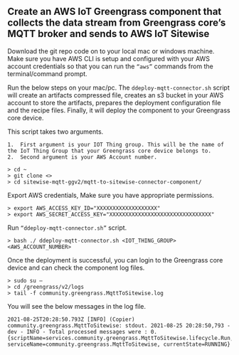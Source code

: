 ## Create an AWS IoT Greengrass component that collects the data stream from Greengrass core’s MQTT broker and sends to AWS IoT Sitewise

Download the git repo code on to your local mac or windows machine. Make sure you have AWS CLI is setup and configured with your AWS account credentials 
so that you can run the `“aws”` commands from the terminal/command prompt.

Run the below steps on your mac/pc. The `ddeploy-mqtt-connector.sh` script will create an artifacts compressed file, 
creates an s3 bucket in your AWS account to store the artifacts, prepares the deployment configuration file and the recipe files. 
Finally, it will deploy the component to your Greengrass core device.

This script takes two arguments.
```
1.	First argument is your IOT Thing group. This will be the name of the IoT Thing Group that your Greengrass core device belongs to.
2.	Second argument is your AWS Account number.
```
```
> cd ~
> git clone <>
> cd sitewise-mqtt-ggv2/mqtt-to-sitewise-connector-component/
```

Export AWS credentials, Make sure you have appropriate permissions.

```
> export AWS_ACCESS_KEY_ID="XXXXXXXXXXXXXXXXXXX"
> export AWS_SECRET_ACCESS_KEY="XXXXXXXXXXXXXXXXXXXXXXXXXXXXXXXX"
```

Run `“ddeploy-mqtt-connector.sh”` script.

```
> bash ./ ddeploy-mqtt-connector.sh <IOT_THING_GROUP> <AWS_ACCOUNT_NUMBER>
```

Once the deployment is successful, you can login to the Greengrass core device and can check the component log files.

```
> sudo su – 
> cd /greengrass/v2/logs
> tail -f community.greengrass.MqttToSitewise.log
```

You will see the below messages in the log file.
```
2021-08-25T20:28:50.793Z [INFO] (Copier) community.greengrass.MqttToSitewise: stdout. 2021-08-25 20:28:50,793 - dev - INFO - Total processed messages were : 0. {scriptName=services.community.greengrass.MqttToSitewise.lifecycle.Run, serviceName=community.greengrass.MqttToSitewise, currentState=RUNNING}
```

